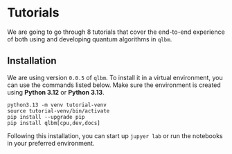 # Tutorials

We are going to go through 8 tutorials that cover the end-to-end experience of both using and developing quantum algorithms in `qlbm`.

## Installation

We are using version `0.0.5` of `qlbm`. To install it in a virtual environment, you can use the commands listed below. Make sure the environment is created using **Python 3.12** or **Python 3.13**.

```
python3.13 -m venv tutorial-venv
source tutorial-venv/bin/activate
pip install --upgrade pip
pip install qlbm[cpu,dev,docs]
```

Following this installation, you can start up `jupyer lab` or run the notebooks in your preferred environment.